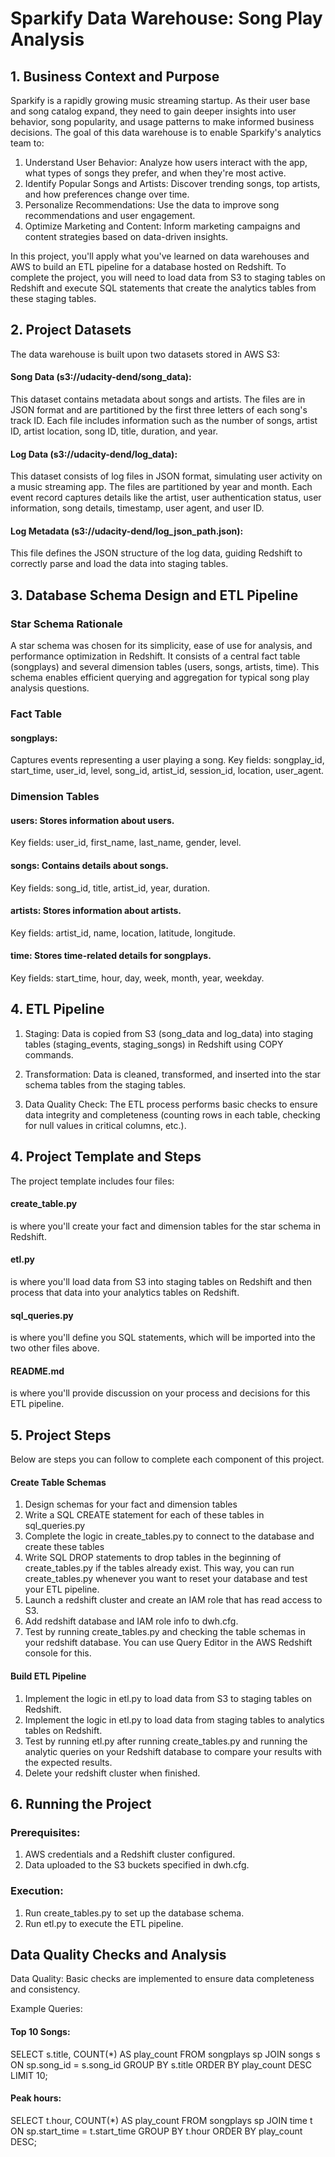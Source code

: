 # Sparkify Data Warehouse: Song Play Analysis
## 1. Business Context and Purpose
Sparkify is a rapidly growing music streaming startup. As their user base and song catalog expand, they need to gain deeper insights into user behavior, song popularity, and usage patterns to make informed business decisions. The goal of this data warehouse is to enable Sparkify's analytics team to:

1. Understand User Behavior: Analyze how users interact with the app, what types of songs they prefer, and when they're most active.
2. Identify Popular Songs and Artists: Discover trending songs, top artists, and how preferences change over time.
3. Personalize Recommendations: Use the data to improve song recommendations and user engagement.
4. Optimize Marketing and Content: Inform marketing campaigns and content strategies based on data-driven insights.

In this project, you'll apply what you've learned on data warehouses and AWS to build an ETL pipeline for a database hosted on Redshift. To complete the project, you will need to load data from S3 to staging tables on Redshift and execute SQL statements that create the analytics tables from these staging tables.


## 2. Project Datasets
The data warehouse is built upon two datasets stored in AWS S3:

#### Song Data (s3://udacity-dend/song_data): 
This dataset contains metadata about songs and artists. The files are in JSON format and are partitioned by the first three letters of each song's track ID. Each file includes information such as the number of songs, artist ID, artist location, song ID, title, duration, and year.

#### Log Data (s3://udacity-dend/log_data): 
This dataset consists of log files in JSON format, simulating user activity on a music streaming app. The files are partitioned by year and month. Each event record captures details like the artist, user authentication status, user information, song details, timestamp, user agent, and user ID.

#### Log Metadata (s3://udacity-dend/log_json_path.json): 
This file defines the JSON structure of the log data, guiding Redshift to correctly parse and load the data into staging tables.

## 3. Database Schema Design and ETL Pipeline
### Star Schema Rationale
A star schema was chosen for its simplicity, ease of use for analysis, and performance optimization in Redshift. It consists of a central fact table (songplays) and several dimension tables (users, songs, artists, time). This schema enables efficient querying and aggregation for typical song play analysis questions.

### Fact Table
#### songplays:
Captures events representing a user playing a song.
Key fields: songplay_id, start_time, user_id, level, song_id, artist_id, session_id, location, user_agent.

### Dimension Tables
#### users: Stores information about users.
Key fields: user_id, first_name, last_name, gender, level.
#### songs: Contains details about songs.
Key fields: song_id, title, artist_id, year, duration.
#### artists: Stores information about artists.
Key fields: artist_id, name, location, latitude, longitude.
#### time: Stores time-related details for songplays.
Key fields: start_time, hour, day, week, month, year, weekday.

## 4. ETL Pipeline
1. Staging: Data is copied from S3 (song_data and log_data) into staging tables (staging_events, staging_songs) in Redshift using COPY commands.

2. Transformation: Data is cleaned, transformed, and inserted into the star schema tables from the staging tables.

3. Data Quality Check: The ETL process performs basic checks to ensure data integrity and completeness (counting rows in each table, checking for null values in critical columns, etc.).

## 4. Project Template and Steps
The project template includes four files:

#### create_table.py 
is where you'll create your fact and dimension tables for the star schema in Redshift.
#### etl.py
is where you'll load data from S3 into staging tables on Redshift and then process that data into your analytics tables on Redshift.
#### sql_queries.py
is where you'll define you SQL statements, which will be imported into the two other files above.
#### README.md
is where you'll provide discussion on your process and decisions for this ETL pipeline.


## 5. Project Steps
Below are steps you can follow to complete each component of this project.
#### Create Table Schemas

<ol>
    <li>Design schemas for your fact and dimension tables</li>
<li>Write a SQL CREATE statement for each of these tables in sql_queries.py</li>
<li>Complete the logic in create_tables.py to connect to the database and create these tables</li>
<li>Write SQL DROP statements to drop tables in the beginning of create_tables.py if the tables already exist. This way, you can run create_tables.py whenever you want to reset your database and test your ETL pipeline.</li>
<li>Launch a redshift cluster and create an IAM role that has read access to S3.</li>
<li>Add redshift database and IAM role info to dwh.cfg.</li>
<li>Test by running create_tables.py and checking the table schemas in your redshift database. You can use Query Editor in the AWS Redshift console for this.</li>
</ol>

#### Build ETL Pipeline
<ol>
<li>Implement the logic in etl.py to load data from S3 to staging tables on Redshift.</li>
<li>Implement the logic in etl.py to load data from staging tables to analytics tables on Redshift.</li>
<li>Test by running etl.py after running create_tables.py and running the analytic queries on your Redshift database to compare your results with the expected results.</li>
<li>Delete your redshift cluster when finished.</li>
</ol>

## 6. Running the Project
### Prerequisites:
1. AWS credentials and a Redshift cluster configured.
2. Data uploaded to the S3 buckets specified in dwh.cfg.

### Execution:
1. Run create_tables.py to set up the database schema.
2. Run etl.py to execute the ETL pipeline.

## Data Quality Checks and Analysis
Data Quality: Basic checks are implemented to ensure data completeness and consistency.

Example Queries:

#### Top 10 Songs: 
SELECT s.title, COUNT(*) AS play_count
FROM songplays sp
JOIN songs s ON sp.song_id = s.song_id
GROUP BY s.title
ORDER BY play_count DESC
LIMIT 10;


#### Peak hours:
SELECT t.hour, COUNT(*) AS play_count
FROM songplays sp
JOIN time t ON sp.start_time = t.start_time
GROUP BY t.hour
ORDER BY play_count DESC;
